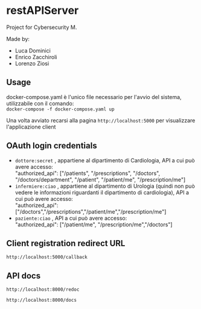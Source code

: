 # restAPIServer

Project for Cybersecurity M.

Made by:
- Luca Dominici
- Enrico Zacchiroli
- Lorenzo Ziosi

## Usage
docker-compose.yaml è l'unico file necessario per l'avvio del sistema, utilizzabile con il comando:  
`docker-compose -f docker-compose.yaml up`

Una volta avviato recarsi alla pagina `http://localhost:5000` per visualizzare l'applicazione client

## OAuth login credentials
- `dottore:secret` , appartiene al dipartimento di Cardiologia, API a cui può avere accesso:  
"authorized_api": ["/patients", "/prescriptions", "/doctors", "/doctors/department", "/patient", "/patient/me", "/prescription/me"]
- `infermiere:ciao` , appartiene al dipartimento di Urologia (quindi non può vedere le informazioni riguardanti il dipartimento di cardiologia), API a cui può avere accesso:  
"authorized_api": ["/doctors","/prescriptions","/patient/me","/prescription/me"]
- `paziente:ciao` , API a cui può avere accesso:  
"authorized_api": ["/patient/me", "/prescription/me","/doctors"]

## Client registration redirect URL
`http://localhost:5000/callback`

## API docs
`http://localhost:8000/redoc`

`http://localhost:8000/docs`
